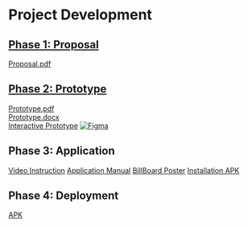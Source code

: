 # Project Development
## [Phase 1: Proposal](https://github.com/MintedKitten/ReadMe/tree/main/Documents/Phase%201)
[Proposal.pdf](https://github.com/MintedKitten/ReadMe/blob/main/Documents/Phase%201/Project%20Proposal.pdf)
## [Phase 2: Prototype](https://github.com/MintedKitten/ReadMe/tree/main/Documents/Phase%202)
[Prototype.pdf](https://github.com/MintedKitten/ReadMe/blob/main/Documents/Phase%202/Read%20me%20Prototype.pdf)\
[Prototype.docx](https://github.com/MintedKitten/ReadMe/blob/main/Documents/Phase%202/Read%20me%20Prototype.docx)\
[Interactive Prototype](https://www.figma.com/proto/2EUbTXgLlOTit0UvN75fhz/App-UI?node-id=0%3A1&scaling=scale-down&starting-point-node-id=135%3A1918)
 [![Figma](https://img.shields.io/badge/Figma-F24E1E?style=for-the-badge&logo=figma&logoColor=white)](https://www.figma.com/proto/2EUbTXgLlOTit0UvN75fhz/App-UI?node-id=0%3A1&scaling=scale-down&starting-point-node-id=135%3A1918)
## Phase 3: Application
[Video Instruction]()
[Application Manual]()
[BillBoard Poster]()
[Installation APK](https://drive.google.com/file/d/1DgHQPWfoP7daftCzEIsT5a6syhXQxzG7/view?usp=sharing)
## Phase 4: Deployment
[APK]()
